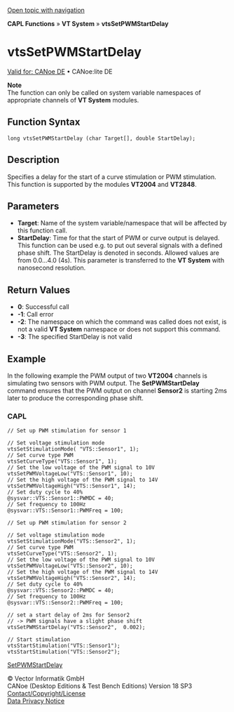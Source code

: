 [Open topic with navigation](../../../../../CANoeDEFamily.htm#Topics/CAPLFunctions/VTSystem/Functions/CAPLfunctionVTSvtsSetPWMStartDelay.md)

**CAPL Functions** » **VT System** » **vtsSetPWMStartDelay**

# vtsSetPWMStartDelay

[Valid for: CANoe DE](../../../Shared/FeatureAvailability.md) • CANoe:lite DE

**Note**  
The function can only be called on system variable namespaces of appropriate channels of **VT System** modules.

## Function Syntax

```plaintext
long vtsSetPWMStartDelay (char Target[], double StartDelay);
```

## Description

Specifies a delay for the start of a curve stimulation or PWM stimulation. This function is supported by the modules **VT2004** and **VT2848**.

## Parameters

- **Target**: Name of the system variable/namespace that will be affected by this function call.
- **StartDelay**: Time for that the start of PWM or curve output is delayed. This function can be used e.g. to put out several signals with a defined phase shift. The StartDelay is denoted in seconds. Allowed values are from 0.0...4.0 (4s). This parameter is transferred to the **VT System** with nanosecond resolution.

## Return Values

- **0**: Successful call
- **-1**: Call error
- **-2**: The namespace on which the command was called does not exist, is not a valid **VT System** namespace or does not support this command.
- **-3**: The specified StartDelay is not valid

## Example

In the following example the PWM output of two **VT2004** channels is simulating two sensors with PWM output. The **SetPWMStartDelay** command ensures that the PWM output on channel **Sensor2** is starting 2ms later to produce the corresponding phase shift.

### CAPL

```plaintext
// Set up PWM stimulation for sensor 1

// Set voltage stimulation mode
vtsSetStimulationMode( "VTS::Sensor1", 1);
// Set curve type PWM
vtsSetCurveType("VTS::Sensor1", 1);
// Set the low voltage of the PWM signal to 10V
vtsSetPWMVoltageLow("VTS::Sensor1", 10);
// Set the high voltage of the PWM signal to 14V
vtsSetPWMVoltageHigh("VTS::Sensor1", 14);
// Set duty cycle to 40%
@sysvar::VTS::Sensor1::PWMDC = 40;
// Set frequency to 100Hz
@sysvar::VTS::Sensor1::PWMFreq = 100;

// Set up PWM stimulation for sensor 2

// Set voltage stimulation mode
vtsSetStimulationMode("VTS::Sensor2", 1);
// Set curve type PWM
vtsSetCurveType("VTS::Sensor2", 1);
// Set the low voltage of the PWM signal to 10V
vtsSetPWMVoltageLow("VTS::Sensor2", 10);
// Set the high voltage of the PWM signal to 14V
vtsSetPWMVoltageHigh("VTS::Sensor2", 14);
// Set duty cycle to 40%
@sysvar::VTS::Sensor2::PWMDC = 40;
// Set frequency to 100Hz
@sysvar::VTS::Sensor2::PWMFreq = 100;

// set a start delay of 2ms for Sensor2
// -> PWM signals have a slight phase shift
vtsSetPWMStartDelay("VTS::Sensor2",  0.002);

// Start stimulation
vtsStartStimulation("VTS::Sensor1");
vtsStartStimulation("VTS::Sensor2");
```

[SetPWMStartDelay](CAPLfunctionVTSSetPWMStartDelay.md)

© Vector Informatik GmbH  
CANoe (Desktop Editions & Test Bench Editions) Version 18 SP3  
[Contact/Copyright/License](../../../Shared/ContactCopyrightLicense.md)  
[Data Privacy Notice](https://www.vector.com/int/en/company/get-info/privacy-policy/)